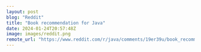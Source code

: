 ```yaml
---
layout: post
blog: "Reddit"
title: "Book recommendation for Java"
date: 2024-01-24T20:57:48Z
image: images/reddit.png
remote_url: "https://www.reddit.com/r/java/comments/19er39u/book_recommendation_for_java/"
---
```

